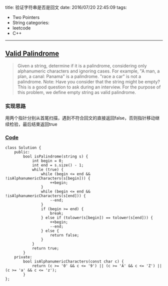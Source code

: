 title: 验证字符串是否是回文
date: 2016/07/20 22:45:09
tags:
- Two Pointers
- String
categories:
- leetcode
- C++

---
## [Valid Palindrome](https://leetcode.com/problems/valid-palindrome/)
> Given a string, determine if it is a palindrome, considering only alphanumeric characters and ignoring cases.
> For example,
> "A man, a plan, a canal: Panama" is a palindrome.
> "race a car" is not a palindrome.
> Note:
> Have you consider that the string might be empty? This is a good question to ask during an interview.
> For the purpose of this problem, we define empty string as valid palindrome.

### 实现思路
用两个指针分别从首尾扫描，遇到不符合回文的直接返回false，否则指针移动继续检验，最后结束返回true

### [Code](https://github.com/Finalcheat/leetcode/blob/master/src/Valid-Palindrome.cpp)
```
class Solution {
    public:
        bool isPalindrome(string s) {
            int begin = 0;
            int end = s.size() - 1;
            while (true) {
                while (begin <= end && !isAlphanumericCharacters(s[begin])) {
                    ++begin;
                }
                while (begin <= end && !isAlphanumericCharacters(s[end])) {
                    --end;
                }
                if (begin >= end) {
                    break;
                } else if (tolower(s[begin]) == tolower(s[end])) {
                    ++begin;
                    --end;
                } else {
                    return false;
                }
            }
            return true;
        }
    private:
        bool isAlphanumericCharacters(const char c) {
            return (c >= '0' && c <= '9') || (c >= 'A' && c <= 'Z') || (c >= 'a' && c <= 'z');
        }
};
```
